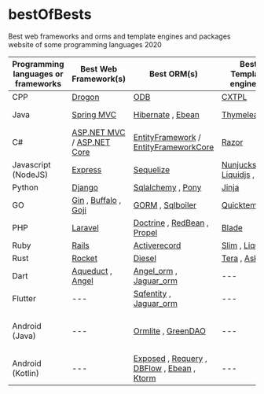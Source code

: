 # bestOfBests
Best web frameworks and orms and template engines and packages website of some programming languages 2020


| Programming languages or frameworks | Best Web Framework(s)        | Best ORM(s)                                 | Best Template engine(s)      | Packages website |
| ----------------------------------- | ---------------------------- | ------------------------------------------- | ---------------------------- | ---------------- |
| CPP					                        | [Drogon](https://github.com/an-tao/drogon)				               | [ODB](https://github.com/dreamsxin/odb)					                               | [CXTPL](https://github.com/blockspacer/CXTPL)                        | [conan.io](https://conan.io)
| Java					                      | [Spring MVC](https://github.com/spring-projects/spring-framework)                   | [Hibernate](https://github.com/hibernate/hibernate-orm) , [Ebean](https://github.com/ebean-orm/ebean)                           | [Thymeleaf](https://github.com/thymeleaf/thymeleaf)                    | [search.maven.org](https://search.maven.org) , [mvnrepository.com](https://mvnrepository.com)
| C#					                        | [ASP.NET MVC](https://dotnet.microsoft.com/apps/aspnet/mvc) / [ASP.NET Core](https://github.com/dotnet/aspnetcore)   | [EntityFramework](https://github.com/dotnet/ef6) / [EntityFrameworkCore](https://github.com/dotnet/efcore)       | [Razor](https://github.com/dotnet/aspnetcore)                        | [nuget.org](https://www.nuget.org)
| Javascript (NodeJS)                 | [Express](https://github.com/expressjs/express)				               | [Sequelize](https://github.com/sequelize/sequelize)				                           | [Nunjucks](https://github.com/mozilla/nunjucks) , [Liquidjs](https://github.com/harttle/liquidjs) , [Twig](https://github.com/twigjs/twig.js)   | [npmjs.com](https://www.npmjs.com)
| Python                              | [Django](https://github.com/django/django)                       | [Sqlalchemy](https://github.com/sqlalchemy/sqlalchemy) , [Pony](https://github.com/ponyorm/pony)                           | [Jinja](https://github.com/pallets/jinja)	                      | [pypi.org](https://pypi.org)
| GO				                    	    | [Gin](https://github.com/gin-gonic/gin) , [Buffalo](https://github.com/gobuffalo/buffalo) , [Goji](https://github.com/goji/goji)         | [GORM](https://github.com/go-gorm/gorm) , [Sqlboiler](https://github.com/volatiletech/sqlboiler)				                               | [Quicktemplate](https://github.com/valyala/quicktemplate)                | [pkg.go.dev](https://pkg.go.dev)
| PHP					                        | [Laravel](https://github.com/laravel/laravel)                      | [Doctrine](https://github.com/doctrine/orm) , [RedBean](https://github.com/gabordemooij/redbean) , [Propel](https://github.com/propelorm/Propel2)                 | [Blade](https://github.com/jenssegers/blade)                        | [packagist.org](https://packagist.org)
| Ruby					                      | [Rails](https://github.com/rails/rails)				                 | [Activerecord](https://github.com/rails/rails/tree/master/activerecord)				                         | [Slim](https://github.com/slim-template/slim) , [Liquid](https://github.com/Shopify/liquid)                | [rubygems.org](https://rubygems.org)
| Rust								                | [Rocket](https://github.com/SergioBenitez/Rocket)				               | [Diesel](https://github.com/diesel-rs/diesel)					                             | [Tera](https://github.com/Keats/tera) , [Askama](https://github.com/djc/askama)                | [crates.io](https://crates.io)
| Dart										            | [Aqueduct](https://github.com/stablekernel/aqueduct) , [Angel](https://github.com/angel-dart/angel)	           | [Angel_orm](https://github.com/angel-dart-archive/orm) , [Jaguar_orm](https://github.com/Jaguar-dart/jaguar_orm)                      | ---                          | [pub.dev/dart/packages](https://pub.dev/dart/packages)
| Flutter										          | ---                          | [Sqfentity](https://github.com/hhtokpinar/sqfEntity) , [Jaguar_orm](https://github.com/Jaguar-dart/jaguar_orm)                      | ---                          | [pub.dev/flutter/packages](https://pub.dev/flutter/packages)
| Android (Java)					            | ---                          | [Ormlite](https://github.com/j256/ormlite-android) , [GreenDAO](https://github.com/greenrobot/greenDAO)                   | ---                          | [developer.android.com](https://developer.android.com/reference/packages) , [search.maven.org](https://search.maven.org) , [bintray.com/bintray/jcenter](https://bintray.com/bintray/jcenter) , [mvnrepository.com](https://mvnrepository.com/open-source/android)
| Android (Kotlin)					          | ---                          | [Exposed](https://github.com/JetBrains/Exposed) , [Requery](https://github.com/requery/requery) , [DBFlow](https://github.com/agrosner/DBFlow) , [Ebean](https://github.com/ebean-orm/ebean) , [Ktorm](https://github.com/kotlin-orm/ktorm)  | ---                          | [developer.android.com](https://developer.android.com/reference/packages)
